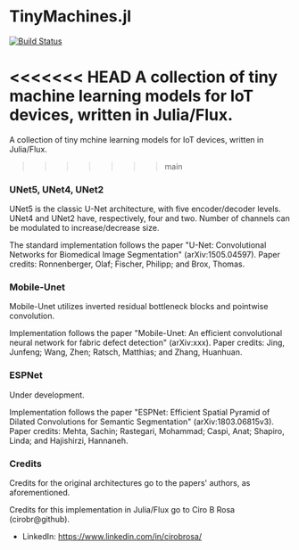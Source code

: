 # TinyMachines.jl

[![Build Status](https://github.com/cirobr/TinyMachines.jl/actions/workflows/CI.yml/badge.svg?branch=main)](https://github.com/cirobr/TinyMachines.jl/actions/workflows/CI.yml?query=branch%3Amain)

<<<<<<< HEAD
A collection of tiny machine learning models for IoT devices, written in Julia/Flux.
=======
A collection of tiny mchine learning models for IoT devices, written in Julia/Flux.
>>>>>>> main

### UNet5, UNet4, UNet2

UNet5 is the classic U-Net architecture, with five encoder/decoder levels. UNet4 and UNet2 have, respectively, four and two. Number of channels can be modulated to increase/decrease size.

The standard implementation follows the paper "U-Net: Convolutional Networks for Biomedical Image Segmentation" (arXiv:1505.04597). Paper credits: Ronnenberger, Olaf; Fischer, Philipp; and Brox, Thomas.

### Mobile-Unet

Mobile-Unet utilizes inverted residual bottleneck blocks and pointwise convolution.

Implementation follows the paper "Mobile-Unet: An efficient convolutional neural network for fabric defect detection" (arXiv:xxx). Paper credits: Jing, Junfeng; Wang, Zhen; Ratsch, Matthias; and Zhang, Huanhuan.

### ESPNet

Under development.

Implementation follows the paper "ESPNet: Efficient Spatial Pyramid of Dilated Convolutions for Semantic Segmentation" (arXiv:1803.06815v3). Paper credits: Mehta, Sachin; Rastegari, Mohammad; Caspi, Anat;
Shapiro, Linda; and Hajishirzi, Hannaneh.

### Credits
Credits for the original architectures go to the papers' authors, as aforementioned.

Credits for this implementation in Julia/Flux go to Ciro B Rosa (cirobr@github).
* LinkedIn: https://www.linkedin.com/in/cirobrosa/

